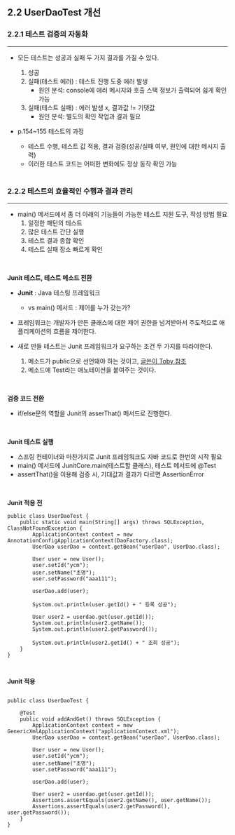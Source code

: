 
## 2.2 UserDaoTest 개선


### 2.2.1 테스트 검증의 자동화 
---

- 모든 테스트는 성공과 실패 두 가지 결과를 가질 수 있다.
  1. 성공
  2. 실패(테스트 에러) : 테스트 진행 도중 에러 발생
      - 원인 분석: console에 에러 메시지와 호출 스택 정보가 출력되어 쉽게 확인 가능
  3. 실패(테스트 실패) : 에러 발생 x, 결과값 != 기댓값
      - 원인 분석: 별도의 확인 작업과 결과 필요

- p.154~155 테스트의 과정
  - 테스트 수행, 테스트 값 적용, 결과 검증(성공/실패 여부, 원인에 대한 메시지 출력)
  - 이러한 테스트 코드는 어떠한 변화에도 정상 동작 확인 가능
  
  <br>

### 2.2.2 테스트의 효율적인 수행과 결과 관리
---

- main() 메서드에서 좀 더 아래의 기능들이 가능한 테스트 지원 도구, 작성 방법 필요
  1. 일정한 패턴의 테스트
  2. 많은 테스트 간단 실행
  3. 테스트 결과 종합 확인
  4. 테스트 실패 장소 빠르게 확인
  
<br>

**Junit 테스트, 테스트 메소드 전환**

- **Junit** : Java 테스팅 프레임워크
  - vs main() 메서드 : 제어를 누가 갖는가?

- 프레임워크는 개발자가 만든 클래스에 대한 제어 권한을 넘겨받아서 주도적으로 애플리케이션의 흐름을 제어한다.

- 새로 만들 테스트는 Junit 프레임워크가 요구하는 조건 두 가지를 따라야한다. 
	1. 메소드가 public으로 선언돼야 하는 것이고,  [글쓴이 Toby 참조](https://groups.google.com/g/ksug/c/xpJpy8SCrEE)
	2. 메소드에 Test라는 애노테이션을 붙여주는 것이다.

<br>

**검증 코드 전환**

- if/else문의 역할을 Junit의 asserThat() 메서드로 진행한다.
<br>

**Junit 테스트 실행**

- 스프링 컨테이너와 마찬가지로 Junit 프레임워크도 자바 코드로 한번의 시작 필요
- main() 메서드에 JunitCore.main(테스트할 클래스), 테스트 메서드에 @Test
- assertThat()을 이용해 검증 시, 기대값과 결과가 다르면 AssertionError

<br>

**Junit 적용 전**
```
public class UserDaoTest {	
    public static void main(String[] args) throws SQLException, ClassNotFoundException {	
        ApplicationContext context = new AnnotationConfigApplicationContext(DaoFactory.class);	
        UserDao userDao = context.getBean("userDao", UserDao.class);	

        User user = new User();
        user.setId("ycm");
        user.setName("초명");
        user.setPassword("aaa111");

        userDao.add(user);	

        System.out.println(user.getId() + " 등록 성공");	

        User user2 = userdao.get(user.getId());	
        System.out.println(user2.getName());	
        System.out.println(user2.getPassword());	

        System.out.println(user2.getId() + " 조회 성공");	
    }	
}



```



**Junit 적용**

```

public class UserDaoTest {

    @Test
    public void addAndGet() throws SQLException {
        ApplicationContext context = new GenericXmlApplicationContext("applicationContext.xml");
        UserDao userDao = context.getBean("userDao", UserDao.class);

        User user = new User();
        user.setId("ycm");
        user.setName("초명");
        user.setPassword("aaa111");

        userDao.add(user);

        User user2 = userdao.get(user.getId());
        Assertions.assertEquals(user2.getName(), user.getName());
        Assertions.assertEquals(user2.getPassword(), user.getPassword());
    }
} 
```




